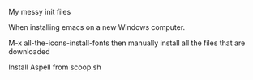 My messy init files

When installing emacs on a new Windows computer.

M-x all-the-icons-install-fonts then manually install all the files
that are downloaded

Install Aspell from scoop.sh
